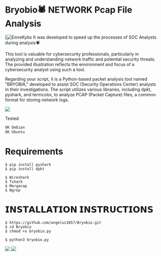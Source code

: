 # Bryobio🕷️ NETWORK Pcap File Analysis
[![EmreKybs](https://img.shields.io/badge/MadeBy-Angelus-red)
It was developed to speed up the processes of SOC Analysts during analysis🕷️

This tool is valuable for cybersecurity professionals, particularly in analyzing and understanding network traffic and potential security threats. 
The provided illustration reflects the environment and focus of a cybersecurity analyst using such a tool.

Regarding your script, it is a Python-based packet analysis tool named "BRYOBIA," developed to assist SOC (Security Operations Center) analysts in their investigations. 
The script utilizes various libraries, including dpkt, pyshark, and termcolor, to analyze PCAP (Packet Capture) files, a common format for storing network logs.

<img src="https://github.com/emrekybs/Bryobio/blob/main/bryobio.png">

Tested
```sh
OK Debian
OK Ubuntu
```

# Requirements
    $ pip install pyshark
    $ pip install dpkt
 
    $ Wireshark
    $ Tshark
    $ Mergecap
    $ Ngrep

# 𝗜𝗡𝗦𝗧𝗔𝗟𝗟𝗔𝗧𝗜𝗢𝗡 𝗜𝗡𝗦𝗧𝗥𝗨𝗖𝗧𝗜𝗢𝗡𝗦

    $ https://github.com/angelus1857/Bryobio.git
    $ cd Bryobio
    $ chmod +x bryobio.py
     
    $ python3 bryobio.py
<img src="https://github.com/emrekybs/Bryobio/blob/main/1.png">
<img src="https://github.com/emrekybs/Bryobio/blob/main/3.png">
